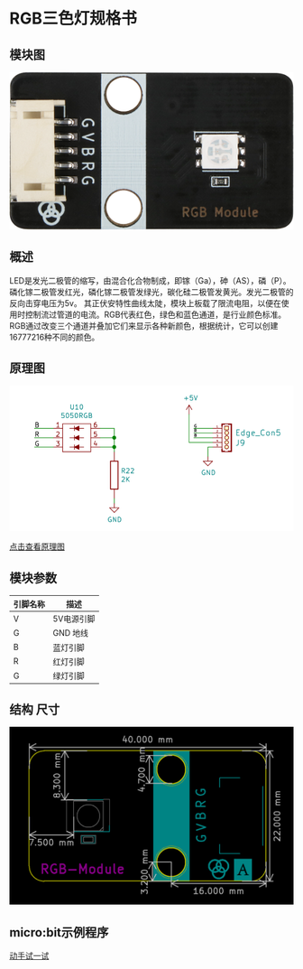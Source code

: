 # RGB三色灯规格书

## 模块图

![RGB Module](picture/RGB_Module.png)

## 概述

​  LED是发光二极管的缩写，由混合化合物制成，即镓（Ga），砷（AS），磷（P）。 磷化镓二极管发红光，磷化镓二极管发绿光，碳化硅二极管发黄光。发光二极管的反向击穿电压为5v。 其正伏安特性曲线太陡，模块上板载了限流电阻，以便在使用时控制流过管道的电流。RGB代表红色，绿色和蓝色通道，是行业颜色标准。RGB通过改变三个通道并叠加它们来显示各种新颜色，根据统计，它可以创建16777216种不同的颜色。

## 原理图

![原理图](picture/4.png)

[点击查看原理图](zh-cn/ph2.0_sensors/displayers/rgb_module/RGB三色灯.pdf ':ignore')

## 模块参数

| 引脚名称 | 描述       |
| -------- | ---------- |
| V        | 5V电源引脚 |
| G        | GND 地线   |
| B        | 蓝灯引脚   |
| R        | 红灯引脚   |
| G        | 绿灯引脚   |

## 结构 尺寸

![8](picture/8.png)

## micro:bit示例程序

<a href="https://makecode.microbit.org/_XjfaiRCi5b5E" target="_blank">动手试一试</a>
